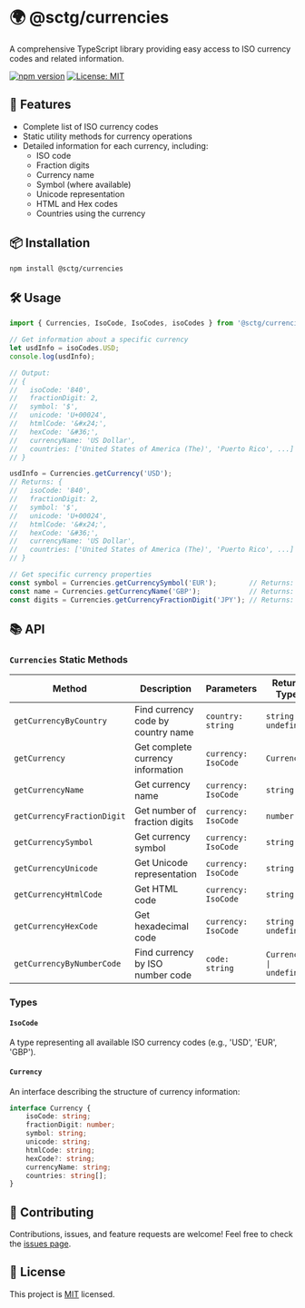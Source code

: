 # 🌍 @sctg/currencies

A comprehensive TypeScript library providing easy access to ISO currency codes and related information.

[![npm version](https://badge.fury.io/js/%40sctg%2Fcurrencies.svg)](https://badge.fury.io/js/%40sctg%2Fcurrencies)
[![License: MIT](https://img.shields.io/badge/License-MIT-yellow.svg)](https://opensource.org/licenses/MIT)

## 🚀 Features

- Complete list of ISO currency codes
- Static utility methods for currency operations
- Detailed information for each currency, including:
  - ISO code
  - Fraction digits
  - Currency name
  - Symbol (where available)
  - Unicode representation
  - HTML and Hex codes
  - Countries using the currency

## 📦 Installation

```bash
npm install @sctg/currencies
```

## 🛠️ Usage

```typescript
import { Currencies, IsoCode, IsoCodes, isoCodes } from '@sctg/currencies';

// Get information about a specific currency
let usdInfo = isoCodes.USD;
console.log(usdInfo);

// Output:
// {
//   isoCode: '840',
//   fractionDigit: 2,
//   symbol: '$',
//   unicode: 'U+00024',
//   htmlCode: '&#x24;',
//   hexCode: '&#36;',
//   currencyName: 'US Dollar',
//   countries: ['United States of America (The)', 'Puerto Rico', ...]
// }

usdInfo = Currencies.getCurrency('USD');
// Returns: {
//   isoCode: '840',
//   fractionDigit: 2,
//   symbol: '$',
//   unicode: 'U+00024',
//   htmlCode: '&#x24;',
//   hexCode: '&#36;',
//   currencyName: 'US Dollar',
//   countries: ['United States of America (The)', 'Puerto Rico', ...]
// }

// Get specific currency properties
const symbol = Currencies.getCurrencySymbol('EUR');        // Returns: '€'
const name = Currencies.getCurrencyName('GBP');            // Returns: 'Pound Sterling'
const digits = Currencies.getCurrencyFractionDigit('JPY'); // Returns: 0
```

## 📚 API

### `Currencies` Static Methods

| Method | Description | Parameters | Return Type |
|--------|-------------|------------|-------------|
| `getCurrencyByCountry` | Find currency code by country name | `country: string` | `string \| undefined` |
| `getCurrency` | Get complete currency information | `currency: IsoCode` | `Currency` |
| `getCurrencyName` | Get currency name | `currency: IsoCode` | `string` |
| `getCurrencyFractionDigit` | Get number of fraction digits | `currency: IsoCode` | `number` |
| `getCurrencySymbol` | Get currency symbol | `currency: IsoCode` | `string` |
| `getCurrencyUnicode` | Get Unicode representation | `currency: IsoCode` | `string` |
| `getCurrencyHtmlCode` | Get HTML code | `currency: IsoCode` | `string` |
| `getCurrencyHexCode` | Get hexadecimal code | `currency: IsoCode` | `string \| undefined` |
| `getCurrencyByNumberCode` | Find currency by ISO number code | `code: string` | `Currency \| undefined` |

### Types

#### `IsoCode`

A type representing all available ISO currency codes (e.g., 'USD', 'EUR', 'GBP').

#### `Currency`

An interface describing the structure of currency information:

```typescript
interface Currency {
    isoCode: string;
    fractionDigit: number;
    symbol: string;
    unicode: string;
    htmlCode: string;
    hexCode?: string;
    currencyName: string;
    countries: string[];
}
```

## 🤝 Contributing

Contributions, issues, and feature requests are welcome! Feel free to check the [issues page](https://github.com/yourusername/currencies/issues).

## 📄 License

This project is [MIT](https://opensource.org/licenses/MIT) licensed.
